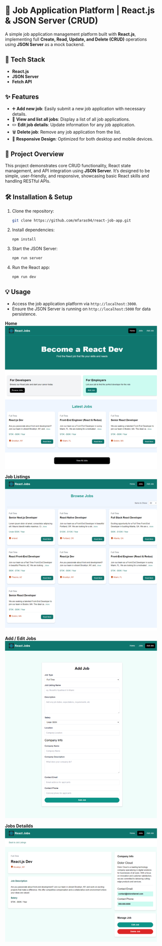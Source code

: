 # 📝 Job Application Platform | React.js & JSON Server (CRUD)

A simple job application management platform built with **React.js**, implementing full **Create, Read, Update, and Delete (CRUD)** operations using **JSON Server** as a mock backend.

## 🚀 Tech Stack
- **React.js**
- **JSON Server**
- **Fetch API**

## ✨ Features
- ➕ **Add new job**: Easily submit a new job application with necessary details.
- 📄 **View and list all jobs**: Display a list of all job applications.
- ✏️ **Edit job details**: Update information for any job application.
- 🗑️ **Delete job**: Remove any job application from the list.
- 📱 **Responsive Design**: Optimized for both desktop and mobile devices.
  
## 📂 Project Overview
This project demonstrates core CRUD functionality, React state management, and API integration using **JSON Server**. It’s designed to be simple, user-friendly, and responsive, showcasing basic React skills and handling RESTful APIs.

## 🛠️ Installation & Setup

1. Clone the repository:
   ```bash
   git clone https://github.com/mfaras94/react-job-app.git
   ```
2. Install dependencies:
   ```bash
   npm install
   ```
3. Start the JSON Server:
   ```bash
   npm run server
   ```
4. Run the React app:
   ```bash
   npm run dev
   ```

## 💡 Usage
- Access the job application platform via `http://localhost:3000`.
- Ensure the JSON Server is running on `http://localhost:5000` for data persistence.

**Home**
![Description of Image](https://raw.githubusercontent.com/mfaras94/react-job-app/main/src/assets/images/localhost_3000_.png)

**Job Listings**
![Description of Image](https://raw.githubusercontent.com/mfaras94/react-job-app/main/src/assets/images/localhost_3000_(1).png)

**Add / Edit Jobs**
![Description of Image](https://raw.githubusercontent.com/mfaras94/react-job-app/main/src/assets/images/localhost_3000_(2).png)

**Jobs Detailds**
![Description of Image](https://raw.githubusercontent.com/mfaras94/react-job-app/main/src/assets/images/localhost_3000_(3).png)

